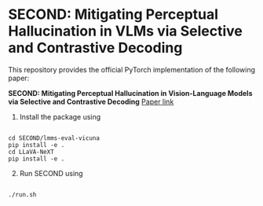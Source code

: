 # SECOND: Mitigating Perceptual Hallucination in VLMs via Selective and Contrastive Decoding
This repository provides the official PyTorch implementation of the following paper:

**SECOND: Mitigating Perceptual Hallucination in Vision-Language Models via Selective and Contrastive Decoding**
[Paper link](https://arxiv.org/abs/2506.08391)

1. Install the package using
<pre><code>
cd SECOND/lmms-eval-vicuna
pip install -e .
cd LLaVA-NeXT
pip install -e .
</code></pre>

2. Run SECOND using
<pre><code>
./run.sh
</code></pre>
